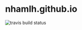 # nhamlh.github.io

![travis build status](https://travis-ci.org/nhamlh/nhamlh.github.io.svg?branch=master)
